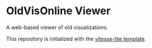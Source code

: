 # OldVisOnline Viewer

A web-based viewer of old visualizations.

This repository is initialized with the [vitesse-lite template](https://github.com/antfu/vitesse-lite).
